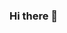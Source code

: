 ### Hi there 👋

<!--
**gargabhay1999/gargabhay1999** is a ✨ _special_ ✨ repository because its `README.md` (this file) appears on your GitHub profile.

Here are some ideas to get you started:

- 🔭 I’m currently working on ...
- 🌱 I’m currently learning ...
- 👯 I’m looking to collaborate on ...
- 🤔 I’m looking for help with ...
- 💬 Ask me about ...
- 📫 How to reach me: ...
- 😄 Pronouns: ...
- ⚡ Fun fact: ...
![<Badge Name>](https://img.shields.io/badge/<Badge Text>-<Background Color>?style=for-the-badge&logo=<Icon Name>&logoColor=<Logo Color>)
![github](https://img.shields.io/badge/GitHub-000000?style=for-the-badge&logo=GitHub&logoColor=white)]
-->
